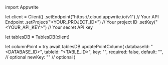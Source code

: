 import Appwrite

let client = Client()
    .setEndpoint("https://<REGION>.cloud.appwrite.io/v1") // Your API Endpoint
    .setProject("<YOUR_PROJECT_ID>") // Your project ID
    .setKey("<YOUR_API_KEY>") // Your secret API key

let tablesDB = TablesDB(client)

let columnPoint = try await tablesDB.updatePointColumn(
    databaseId: "<DATABASE_ID>",
    tableId: "<TABLE_ID>",
    key: "",
    required: false,
    default: "", // optional
    newKey: "" // optional
)


